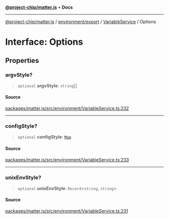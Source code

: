 [**@project-chip/matter.js**](../../../../../README.md) • **Docs**

***

[@project-chip/matter.js](../../../../../modules.md) / [environment/export](../../../README.md) / [VariableService](../README.md) / Options

# Interface: Options

## Properties

### argvStyle?

> `optional` **argvStyle**: `string`[]

#### Source

[packages/matter.js/src/environment/VariableService.ts:232](https://github.com/project-chip/matter.js/blob/7a8cbb56b87d4ccf34bec5a9a95ab40a1711324f/packages/matter.js/src/environment/VariableService.ts#L232)

***

### configStyle?

> `optional` **configStyle**: [`Map`](Map.md)

#### Source

[packages/matter.js/src/environment/VariableService.ts:233](https://github.com/project-chip/matter.js/blob/7a8cbb56b87d4ccf34bec5a9a95ab40a1711324f/packages/matter.js/src/environment/VariableService.ts#L233)

***

### unixEnvStyle?

> `optional` **unixEnvStyle**: `Record`\<`string`, `string`\>

#### Source

[packages/matter.js/src/environment/VariableService.ts:231](https://github.com/project-chip/matter.js/blob/7a8cbb56b87d4ccf34bec5a9a95ab40a1711324f/packages/matter.js/src/environment/VariableService.ts#L231)
